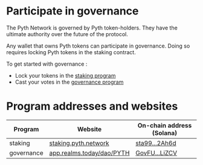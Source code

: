 # Participate in governance

The Pyth Network is governed by Pyth token-holders. They have the ultimate authority over the future of the protocol. 

Any wallet that owns Pyth tokens can participate in governance. Doing so requires locking Pyth tokens in the staking contract. 

To get started with governance :
- Lock your tokens in the [staking program](how-to-stake.md) 
- Cast your votes in the [governance program](how-to-vote.md) 

# Program addresses and websites 

| Program       | Website                                              | On-chain address (Solana)            |
| --- | --- | --- |
| staking | [staking.pyth.network](https://staking.pyth.network/) | [sta99...2Ah6d](https://explorer.solana.com/address/sta99txADjRfwHQQMNckb8vUN4jcAAhN2HBMTR2Ah6d) |
| governance | [app.realms.today/dao/PYTH](https://app.realms.today/dao/PYTH)| [GovFU...LiZCV](https://explorer.solana.com/address/GovFUVGZWWwyoLq8rhnoVWknRFkhDSbQiSoREJ5LiZCV) |

